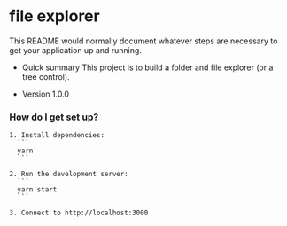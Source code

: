 # file explorer #

This README would normally document whatever steps are necessary to get your application up and running.

* Quick summary
  This project is to build a folder and file explorer (or a tree control).

* Version
  1.0.0


### How do I get set up? ###

	1. Install dependencies:
	  ```
	  yarn
	  ```

	2. Run the development server:
	  ```
	  yarn start
	  ```

	3. Connect to http://localhost:3000
